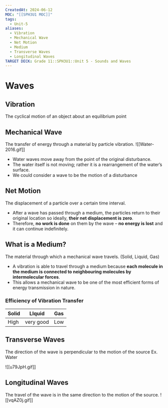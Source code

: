 ```yaml
---
CreatedAt: 2024-06-12
MOC: "[[SPH3U1 MOC]]"
tags:
  - Unit-5
aliases:
  - Vibration
  - Mechanical Wave
  - Net Motion
  - Medium
  - Transverse Waves
  - Longitudinal Waves
TARGET DECK: Grade 11::SPH3U1::Unit 5 - Sounds and Waves
---
```


# Waves

## Vibration
The cyclical motion of an object about an equilibrium point


## Mechanical Wave
The transfer of energy through a material by particle vibration.
![[Water-2016.gif]]
- Water waves move away from the point of the original disturbance.
- The water itself is not moving; rather it is a rearrangement of the water’s surface.
- We could consider a wave to be the motion of a disturbance


## Net Motion
The displacement of a particle over a certain time interval.
- After a wave has passed through a medium, the particles return to their original location so ideally, **their net displacement is zero**.
- Therefore, **no work is done** on them by the wave – **no energy is lost** and it can continue indefinitely.


## What is a Medium?
The material through which a mechanical wave travels. (Solid, Liquid, Gas)
- A vibration is able to travel through a medium because **each molecule in the medium is connected to neighbouring molecules by intermolecular forces**.
- This allows a mechanical wave to be one of the most efficient forms of energy transmission in nature.



### Efficiency of Vibration Transfer

| Solid | LIquid    | Gas |
| ----- | --------- | --- |
| High  | very good | Low |

## Transverse Waves
The direction of the wave is perpendicular to the motion of the source
Ex. Water


![[u79JpH.gif]]

## Longitudinal Waves
The travel of the wave is in the same direction to the motion of the source.
![[vqAZ0j.gif]]
